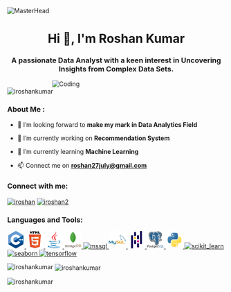 ![MasterHead](https://media.licdn.com/dms/image/C4D12AQESj72-s5gEKg/article-cover_image-shrink_600_2000/0/1626753867110?e=2147483647&v=beta&t=Kf7YAuwZtyCGYLNch-Mgc5eOC-7h7uL_dnBAIgsAFRQ)

<h1 align="center">Hi 👋, I'm Roshan Kumar</h1>
<h3 align="center">A passionate Data Analyst with a keen interest in Uncovering Insights from Complex Data Sets.</h3>
<img align = "right" alt = "Coding" width = "400" src = "https://blog.imarticus.org/wp-content/uploads/2021/03/hhws.gif">
<p align="left"> <img src="https://komarev.com/ghpvc/?username=iroshankumar&label=Profile%20views&color=0e75b6&style=flat" alt="iroshankumar" /> </p>


### About Me :

- 👀 I’m looking forward to **make my mark in Data Analytics Field**

- 🔭 I’m currently working on **Recommendation System**

- 🌱 I’m currently learning **Machine Learning**

- 📫 Connect me on **roshan27july@gmail.com**



<h3 align="left">Connect with me:</h3>
<p align="left">
<a href="https://linkedin.com/in/iroshan" target="blank"><img align="center" src="https://raw.githubusercontent.com/rahuldkjain/github-profile-readme-generator/master/src/images/icons/Social/linked-in-alt.svg" alt="iroshan" height="30" width="40" /></a>
<a href="https://www.hackerrank.com/iroshan2" target="blank"><img align="center" src="https://raw.githubusercontent.com/rahuldkjain/github-profile-readme-generator/master/src/images/icons/Social/hackerrank.svg" alt="iroshan2" height="30" width="40" /></a>
</p>

<h3 align="left">Languages and Tools:</h3>
<p align="left"> <a href="https://www.w3schools.com/cpp/" target="_blank" rel="noreferrer"> <img src="https://raw.githubusercontent.com/devicons/devicon/master/icons/cplusplus/cplusplus-original.svg" alt="cplusplus" width="40" height="40"/> </a> <a href="https://www.w3.org/html/" target="_blank" rel="noreferrer"> <img src="https://raw.githubusercontent.com/devicons/devicon/master/icons/html5/html5-original-wordmark.svg" alt="html5" width="40" height="40"/> </a> <a href="https://www.java.com" target="_blank" rel="noreferrer"> <img src="https://raw.githubusercontent.com/devicons/devicon/master/icons/java/java-original.svg" alt="java" width="40" height="40"/> </a> <a href="https://www.mongodb.com/" target="_blank" rel="noreferrer"> <img src="https://raw.githubusercontent.com/devicons/devicon/master/icons/mongodb/mongodb-original-wordmark.svg" alt="mongodb" width="40" height="40"/> </a> <a href="https://www.microsoft.com/en-us/sql-server" target="_blank" rel="noreferrer"> <img src="https://www.svgrepo.com/show/303229/microsoft-sql-server-logo.svg" alt="mssql" width="40" height="40"/> </a> <a href="https://www.mysql.com/" target="_blank" rel="noreferrer"> <img src="https://raw.githubusercontent.com/devicons/devicon/master/icons/mysql/mysql-original-wordmark.svg" alt="mysql" width="40" height="40"/> </a> <a href="https://pandas.pydata.org/" target="_blank" rel="noreferrer"> <img src="https://raw.githubusercontent.com/devicons/devicon/2ae2a900d2f041da66e950e4d48052658d850630/icons/pandas/pandas-original.svg" alt="pandas" width="40" height="40"/> </a> <a href="https://www.postgresql.org" target="_blank" rel="noreferrer"> <img src="https://raw.githubusercontent.com/devicons/devicon/master/icons/postgresql/postgresql-original-wordmark.svg" alt="postgresql" width="40" height="40"/> </a> <a href="https://www.python.org" target="_blank" rel="noreferrer"> <img src="https://raw.githubusercontent.com/devicons/devicon/master/icons/python/python-original.svg" alt="python" width="40" height="40"/> </a> <a href="https://scikit-learn.org/" target="_blank" rel="noreferrer"> <img src="https://upload.wikimedia.org/wikipedia/commons/0/05/Scikit_learn_logo_small.svg" alt="scikit_learn" width="40" height="40"/> </a> <a href="https://seaborn.pydata.org/" target="_blank" rel="noreferrer"> <img src="https://seaborn.pydata.org/_images/logo-mark-lightbg.svg" alt="seaborn" width="40" height="40"/> </a> <a href="https://www.tensorflow.org" target="_blank" rel="noreferrer"> <img src="https://www.vectorlogo.zone/logos/tensorflow/tensorflow-icon.svg" alt="tensorflow" width="40" height="40"/> </a> </p>

<p><img align="left" src="https://github-readme-stats.vercel.app/api/top-langs?username=iroshankumar&show_icons=true&locale=en&layout=compact" alt="iroshankumar" /></p>

<p>&nbsp;<img align="center" src="https://github-readme-stats.vercel.app/api?username=iroshankumar&show_icons=true&locale=en" alt="iroshankumar" /></p>

<p><img align="center" src="https://github-readme-streak-stats.herokuapp.com/?user=iroshankumar&" alt="iroshankumar" /></p>




<!---
![MasterHead](https://media.licdn.com/dms/image/C4D12AQESj72-s5gEKg/article-cover_image-shrink_600_2000/0/1626753867110?e=2147483647&v=beta&t=Kf7YAuwZtyCGYLNch-Mgc5eOC-7h7uL_dnBAIgsAFRQ)
<h1 align="center">Hi 👋,  I'm Roshan Kumar </h1>
<h3 align="center">A passionate Data Analyst with a keen interest in Uncovering Insights from Complex Data Sets.</h3>
<img align = "right" alt = "Coding" width = "400" src = "https://blog.imarticus.org/wp-content/uploads/2021/03/hhws.gif">
<p align="left"> <img src="https://komarev.com/ghpvc/?username=harshp1801&label=Profile%20views&color=0e75b6&style=flat" alt="harshp1801" /> </p>

### About Me :

- 👀 I’m looking forward to **make my mark in Data Analytics Field**

- 🔭 I’m currently working on **Recommendation System**

- 🌱 I’m currently learning **Machine Learning**

- 📫 Connect me on **roshan27july@gmail.com**


<h3 align="left">Languages and Tools:</h3>
<p align="left"> <a href="https://www.mysql.com/" target="_blank" rel="noreferrer"> <img src="https://raw.githubusercontent.com/devicons/devicon/master/icons/mysql/mysql-original-wordmark.svg" alt="mysql" width="40" height="40"/> </a> <a href="https://pandas.pydata.org/" target="_blank" rel="noreferrer"> <img src="https://raw.githubusercontent.com/devicons/devicon/2ae2a900d2f041da66e950e4d48052658d850630/icons/pandas/pandas-original.svg" alt="pandas" width="40" height="40"/> </a> <a href="https://www.python.org" target="_blank" rel="noreferrer"> <img src="https://raw.githubusercontent.com/devicons/devicon/master/icons/python/python-original.svg" alt="python" width="40" height="40"/> </a> <a href="https://scikit-learn.org/" target="_blank" rel="noreferrer"> <img src="https://upload.wikimedia.org/wikipedia/commons/0/05/Scikit_learn_logo_small.svg" alt="scikit_learn" width="40" height="40"/> </a> <a href="https://seaborn.pydata.org/" target="_blank" rel="noreferrer"> <img src="https://seaborn.pydata.org/_images/logo-mark-lightbg.svg" alt="seaborn" width="40" height="40"/> </a> <a href="https://www.selenium.dev" target="_blank" rel="noreferrer"> <img src="https://raw.githubusercontent.com/detain/svg-logos/780f25886640cef088af994181646db2f6b1a3f8/svg/selenium-logo.svg" alt="selenium" width="40" height="40"/> </a>
<a href="https://www.microsoft.com/en-us/microsoft-365/excel" target="_blank" rel="noreferrer"> <img src="https://upload.wikimedia.org/wikipedia/commons/thumb/3/34/Microsoft_Office_Excel_%282019%E2%80%93present%29.svg/2203px-Microsoft_Office_Excel_%282019%E2%80%93present%29.svg.png" alt="Excel" width="40" height="40"/> </a> <a href="https://powerbi.microsoft.com/en-au/" target="_blank" rel="noreferrer"> <img src="https://upload.wikimedia.org/wikipedia/commons/thumb/c/cf/New_Power_BI_Logo.svg/630px-New_Power_BI_Logo.svg.png" alt="powerbi" width="40" height="40"/>
</p>
</a>
</p>




- 👋 Hi, I'm a data scientist named @iroshankumar.
- 👀 I'm interested in using data to drive insights and solve complex problems.
- 🌱 I'm currently learning about the latest machine learning techniques and tools to stay up-to-date in the field.
- 💞️ I'm looking to collaborate on projects related to data analysis, modeling, and visualization.
- 📫 You can reach me at iroshan@outlook.in or connect with me on LinkedIn at https://www.linkedin.com/in/iroshan .

--->


<!---
iroshankumar/iroshankumar is a ✨ special ✨ repository because its `README.md` (this file) appears on your GitHub profile.
You can click the Preview link to take a look at your changes.
- 👋 Hi, I’m @iroshankumar
- 👀 I’m interested in 
- 🌱 I’m currently learning ...
- 💞️ I’m looking to collaborate on ...
- 📫 How to reach me ...

--->
